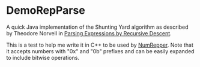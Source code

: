 # DemoRepParse

A quick Java implementation of the Shunting Yard algorithm as described by Theodore Norvell in [Parsing Expressions by Recursive Descent](https://www.engr.mun.ca/~theo/Misc/exp_parsing.htm).

This is a test to help me write it in C++ to be used by [NumRepper](https://github.com/whimax07/NumRepper). Note that it accepts numbers with "0x" and "0b" prefixes and can be easily expanded to include bitwise operations.
